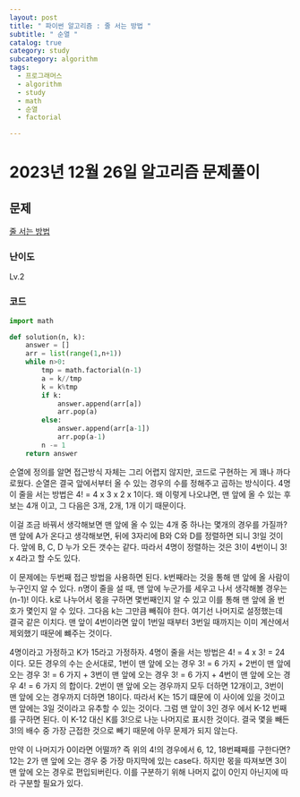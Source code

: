```yaml
---
layout: post
title: " 파이썬 알고리즘 : 줄 서는 방법 "
subtitle: " 순열 "
catalog: true
category: study
subcategory: algorithm
tags:
  - 프로그래머스
  - algorithm
  - study
  - math
  - 순열
  - factorial

---
```


# 2023년 12월 26일 알고리즘 문제풀이

## 문제

[줄 서는 방법](https://school.programmers.co.kr/learn/courses/30/lessons/12936)

### 난이도

Lv.2

### 코드

```python
import math

def solution(n, k):
    answer = []
    arr = list(range(1,n+1))
    while n>0:
        tmp = math.factorial(n-1)
        a = k//tmp
        k = k%tmp
        if k:
            answer.append(arr[a])
            arr.pop(a)
        else:
            answer.append(arr[a-1])
            arr.pop(a-1)
        n -= 1
    return answer
```

 순열에 정의를 알면 접근방식 자체는 그리 어렵지 않지만, 코드로 구현하는 게 꽤나 까다로웠다. 순열은 결국 앞에서부터 올 수 있는 경우의 수를 정해주고 곱하는 방식이다. 4명이 줄을 서는 방법은 4! = 4 x 3 x 2 x 1이다. 왜 이렇게 나오냐면, 맨 앞에 올 수 있는 후보는 4개 이고, 그 다음은 3개, 2개, 1개 이기 때문이다.

 이걸 조금 바꿔서 생각해보면 맨 앞에 올 수 있는 4개 중 하나는 몇개의 경우를 가질까? 맨 앞에 A가 온다고 생각해보면, 뒤에 3자리에 B와 C와 D를 정렬하면 되니 3!일 것이다. 앞에 B, C, D 누가 오든 갯수는 같다. 따라서 4명이 정렬하는 것은 3!이 4번이니 3! x 4라고 할 수도 있다.

 이 문제에는 두번째 접근 방법을 사용하면 된다. k번째라는 것을 통해 맨 앞에 올 사람이 누구인지 알 수 있다. n명이 줄을 설 때, 맨 앞에 누군가를 세우고 나서 생각해볼 경우는 (n-1)! 이다. k로 나누어서 몫을 구하면 몇번째인지 알 수 있고 이를 통해 맨 앞에 올 번호가 몇인지 알 수 있다. 그다음 k는 그만큼 빼줘야 한다. 여기선 나머지로 설정했는데 결국 같은 이치다. 맨 앞이 4번이라면 앞이 1번일 때부터 3번일 때까지는 이미 계산에서 제외했기 때문에 뺴주는 것이다. 

 4명이라고 가정하고 K가 15라고 가정하자. 4명이 줄을 서는 방법은 4! = 4 x 3! = 24이다. 모든 경우의 수는 순서대로, 1번이 맨 앞에 오는 경우 3! = 6 가지 + 2번이 맨 앞에 오는 경우 3! = 6 가지 + 3번이 맨 앞에 오는 경우 3! = 6 가지 + 4번이 맨 앞에 오는 경우 4! = 6 가지 의 합이다. 2번이 맨 앞에 오는 경우까지 모두 더하면 12개이고, 3번이 맨 앞에 오는 경우까지 더하면 18이다. 따라서 K는 15기 떄문에 이 사이에 있을 것이고 맨 앞에는 3일 것이라고 유추할 수 있는 것이다. 그럼 맨 앞이 3인 경우 에서 K-12 번째를 구하면 된다. 이 K-12 대신 K를 3!으로 나눈 나머지로 표시한 것이다. 결국 몇을 빼든 3!의 배수 중 가장 근접한 것으로 빼기 때문에 아무 문제가 되지 않는다.

 만약 이 나머지가 0이라면 어떨까? 즉 위의 4!의 경우에서 6, 12, 18번쨰째를 구한다면? 12는 2가 맨 앞에 오는 경우 중 가장 마지막에 있는 case다. 하지만 몫을 따져보면 3이 맨 앞에 오는 경우로 편입되버린다. 이를 구분하기 위해 나머지 값이 0인지 아닌지에 따라 구분할 필요가 있다.
